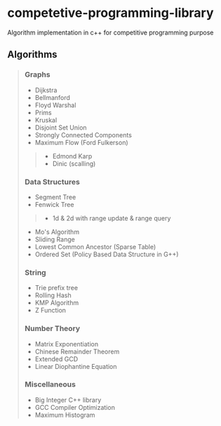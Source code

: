 # competetive-programming-library
Algorithm implementation in c++ for competitive programming purpose
## Algorithms
  > ### Graphs
  > * Dijkstra
  > * Bellmanford 
  > * Floyd Warshal
  > * Prims
  > * Kruskal
  > * Disjoint Set Union
  > * Strongly Connected Components
  > * Maximum Flow (Ford Fulkerson)
  >> * Edmond Karp
  >> * Dinic (scalling)
  > ### Data Structures
  > * Segment Tree
  > * Fenwick Tree
  >> * 1d & 2d with range update & range query
  > * Mo's Algorithm
  > * Sliding Range 
  > * Lowest Common Ancestor (Sparse Table)
  > * Ordered Set (Policy Based Data Structure in G++)
  > ### String
  > * Trie prefix tree
  > * Rolling Hash
  > * KMP Algorithm
  > * Z Function
  > ### Number Theory
  > * Matrix Exponentiation
  > * Chinese Remainder Theorem
  > * Extended GCD
  > * Linear Diophantine Equation
  > ### Miscellaneous
  > * Big Integer C++ library
  > * GCC Compiler Optimization
  > * Maximum Histogram
  
       
 
